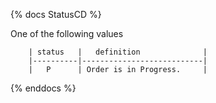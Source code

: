 {% docs StatusCD %}

One of the following values

        | status   |   definition              |
        |----------|---------------------------|
        |   P      | Order is in Progress.     |


{% enddocs %}